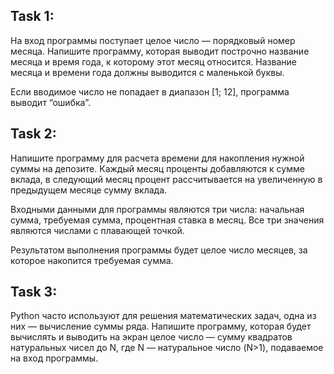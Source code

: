 ## Task 1:

На вход программы поступает целое число — порядковый номер месяца. Напишите программу, которая выводит построчно название месяца и время года, к которому этот месяц относится. Название месяца и времени года должны выводится с маленькой буквы.

Если вводимое число не попадает в диапазон [1; 12], программа выводит “ошибка”.

## Task 2:

Напишите программу для расчета времени для накопления нужной суммы на депозите. Каждый месяц проценты добавляются к сумме вклада, в следующий месяц процент рассчитывается на увеличенную в предыдущем месяце сумму вклада.

Входными данными для программы являются три числа: начальная сумма, требуемая сумма, процентная ставка в месяц. Все три значения являются числами с плавающей точкой.

Результатом выполнения программы будет целое число месяцев, за которое накопится требуемая сумма.

## Task 3:

Python часто используют для решения математических задач, одна из них — вычисление суммы ряда. Напишите программу, которая будет вычислять и выводить на экран целое число — сумму квадратов натуральных чисел до N, где N — натуральное число (N>1), подаваемое на вход программы.
